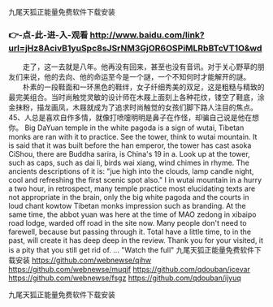 
九尾天狐正能量免费软件下载安装




### 👉-点-此-进-入-观看  http://www.baidu.com/link?url=jHz8AcivB1yuSpc8sJSrNM3GjOR6OSPiMLRbBTcVT1O&wd




　　走了，这一去就是八年。他再没有回来，甚至也没有音讯。对于关心野草的朋友们来说，他的去向、他的命运至今是一个謎，一个不知何时才能解开的謎。
　　朴素的一段鞋面和一环黑色的鞋绊，女子纤细秀美的双足，这是粗糙与精致的最完美组合。当时尚触觉灵敏的设计师在木屐上面刻上各种花纹，镂空了鞋底，涂金抹粉，描龙画凤，木屐就成为了追求时尚触觉的女孩们脚下路人注目的焦点。
	45、人总是喜欢自作多情，就像打喷嚏明明是鼻子在作怪，却骗自己说是他在想你。
Big DaYuan temple in the white pagoda is a sign of wutai, Tibetan monks are ran with it to practice.
See the tower, think to wutai mountain.
It is said that it was built before the han emperor, the tower has cast asoka CiShou, there are Buddha sarira, is China's 19 in a.
Look up at the tower, such as caps, such as dai li, birds wai xiang, wind chimes in rhyme.
The ancients descriptions of it is: "jue high into the clouds, lamp candle night, cool and refreshing the first scenic spot also."
I in wutai mountain in a hurry a two hour, in retrospect, many temple practice most elucidating texts are not appropriate in the brain, only the big white pagoda and the courts in loud chant kowtow Tibetan monks impression such as branding.
At the same time, the abbot yuan was here at the time of MAO zedong in xibaipo road lodge, warded off road in the site now.
Many people don't need to farewell, because but passing through it.
Total have a little time, to in the past, will create it has deep deep in the review.
Thank you for your visited, it is a pity that you still get rid of.
...
"Watch the full"
九尾天狐正能量免费软件下载安装 https://github.com/webnewse/qihw
https://github.com/webnewse/muqjf
https://github.com/qdouban/icevar
https://github.com/webnewse/fsgz
https://github.com/qdouban/ijyuq





九尾天狐正能量免费软件下载安装

